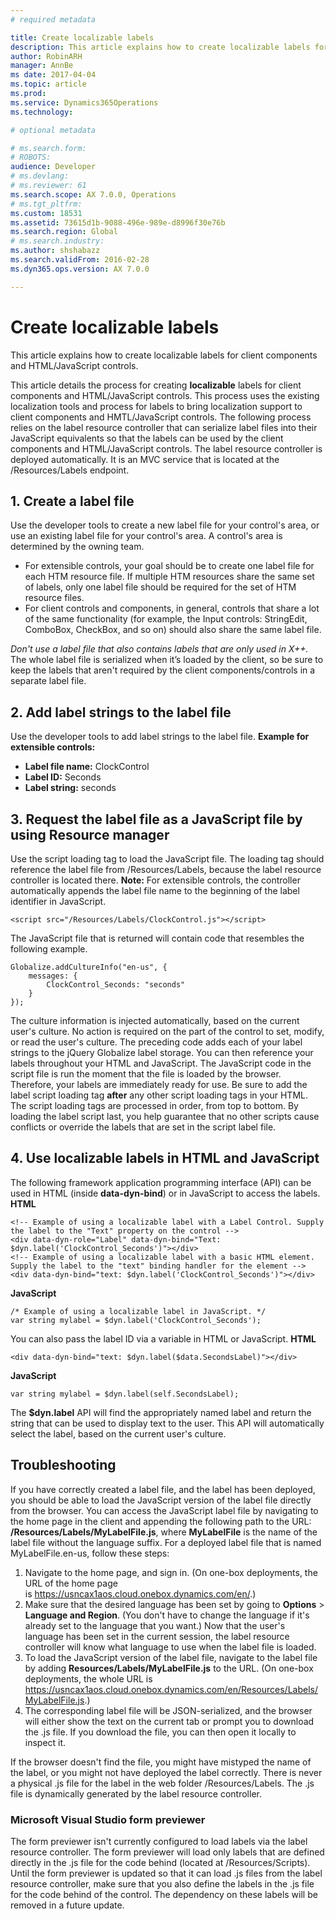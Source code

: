 ```yaml
---
# required metadata

title: Create localizable labels
description: This article explains how to create localizable labels for client components and HTML/JavaScript controls.
author: RobinARH
manager: AnnBe
ms date: 2017-04-04
ms.topic: article
ms.prod: 
ms.service: Dynamics365Operations
ms.technology: 

# optional metadata

# ms.search.form: 
# ROBOTS: 
audience: Developer
# ms.devlang: 
# ms.reviewer: 61
ms.search.scope: AX 7.0.0, Operations
# ms.tgt_pltfrm: 
ms.custom: 18531
ms.assetid: 73615d1b-9088-496e-989e-d8996f30e76b
ms.search.region: Global
# ms.search.industry: 
ms.author: shshabazz
ms.search.validFrom: 2016-02-28
ms.dyn365.ops.version: AX 7.0.0

---
```


# Create localizable labels

This article explains how to create localizable labels for client components and HTML/JavaScript controls.

This article details the process for creating **localizable** labels for client components and HTML/JavaScript controls. This process uses the existing localization tools and process for labels to bring localization support to client components and HMTL/JavaScript controls. The following process relies on the label resource controller that can serialize label files into their JavaScript equivalents so that the labels can be used by the client components and HTML/JavaScript controls. The label resource controller is deployed automatically. It is an MVC service that is located at the /Resources/Labels endpoint.

## 1. Create a label file
Use the developer tools to create a new label file for your control's area, or use an existing label file for your control's area. A control's area is determined by the owning team.

-   For extensible controls, your goal should be to create one label file for each HTM resource file. If multiple HTM resources share the same set of labels, only one label file should be required for the set of HTM resource files.
-   For client controls and components, in general, controls that share a lot of the same functionality (for example, the Input controls: StringEdit, ComboBox, CheckBox, and so on) should also share the same label file.

*Don't use a label file that also contains labels that are only used in X++.* The whole label file is serialized when it’s loaded by the client, so be sure to keep the labels that aren't required by the client components/controls in a separate label file.

## 2. Add label strings to the label file
Use the developer tools to add label strings to the label file. **Example for extensible controls:**

-   **Label file name:** ClockControl
-   **Label ID:** Seconds
-   **Label string:** seconds

## 3. Request the label file as a JavaScript file by using Resource manager
Use the script loading tag to load the JavaScript file. The loading tag should reference the label file from /Resources/Labels, because the label resource controller is located there. **Note:** For extensible controls, the controller automatically appends the label file name to the beginning of the label identifier in JavaScript.

    <script src="/Resources/Labels/ClockControl.js"></script>

The JavaScript file that is returned will contain code that resembles the following example.

    Globalize.addCultureInfo("en-us", {
        messages: {
            ClockControl_Seconds: "seconds"
        }
    });

The culture information is injected automatically, based on the current user's culture. No action is required on the part of the control to set, modify, or read the user's culture. The preceding code adds each of your label strings to the jQuery Globalize label storage. You can then reference your labels throughout your HTML and JavaScript. The JavaScript code in the script file is run the moment that the file is loaded by the browser. Therefore, your labels are immediately ready for use. Be sure to add the label script loading tag **after** any other script loading tags in your HTML. The script loading tags are processed in order, from top to bottom. By loading the label script last, you help guarantee that no other scripts cause conflicts or override the labels that are set in the script label file.

## 4. Use localizable labels in HTML and JavaScript
The following framework application programming interface (API) can be used in HTML (inside **data-dyn-bind**) or in JavaScript to access the labels. **HTML**

    <!-- Example of using a localizable label with a Label Control. Supply the label to the "Text" property on the control -->
    <div data-dyn-role="Label" data-dyn-bind="Text: $dyn.label('ClockControl_Seconds')"></div>
    <!-- Example of using a localizable label with a basic HTML element. Supply the label to the "text" binding handler for the element -->
    <div data-dyn-bind="text: $dyn.label('ClockControl_Seconds')"></div>

**JavaScript**

    /* Example of using a localizable label in JavaScript. */
    var string mylabel = $dyn.label('ClockControl_Seconds');

You can also pass the label ID via a variable in HTML or JavaScript. **HTML**

    <div data-dyn-bind="text: $dyn.label($data.SecondsLabel)"></div>

**JavaScript**

    var string mylabel = $dyn.label(self.SecondsLabel);

The **$dyn.label** API will find the appropriately named label and return the string that can be used to display text to the user. This API will automatically select the label, based on the current user's culture.

## Troubleshooting
If you have correctly created a label file, and the label has been deployed, you should be able to load the JavaScript version of the label file directly from the browser. You can access the JavaScript label file by navigating to the home page in the client and appending the following path to the URL: **/Resources/Labels/MyLabelFile.js**, where **MyLabelFile** is the name of the label file without the language suffix. For a deployed label file that is named MyLabelFile.en-us, follow these steps:

1.  Navigate to the home page, and sign in. (On one-box deployments, the URL of the home page is https://usncax1aos.cloud.onebox.dynamics.com/en/.)
2.  Make sure that the desired language has been set by going to **Options** &gt; **Language and Region**. (You don't have to change the language if it's already set to the language that you want.) Now that the user's language has been set in the current session, the label resource controller will know what language to use when the label file is loaded.
3.  To load the JavaScript version of the label file, navigate to the label file by adding **Resources/Labels/MyLabelFile.js** to the URL. (On one-box deployments, the whole URL is https://usncax1aos.cloud.onebox.dynamics.com/en/Resources/Labels/MyLabelFile.js.)
4.  The corresponding label file will be JSON-serialized, and the browser will either show the text on the current tab or prompt you to download the .js file. If you download the file, you can then open it locally to inspect it.

If the browser doesn't find the file, you might have mistyped the name of the label, or you might not have deployed the label correctly. There is never a physical .js file for the label in the web folder /Resources/Labels. The .js file is dynamically generated by the label resource controller.

### Microsoft Visual Studio form previewer

The form previewer isn't currently configured to load labels via the label resource controller. The form previewer will load only labels that are defined directly in the .js file for the code behind (located at /Resources/Scripts). Until the form previewer is updated so that it can load .js files from the label resource controller, make sure that you also define the labels in the .js file for the code behind of the control. The dependency on these labels will be removed in a future update.

